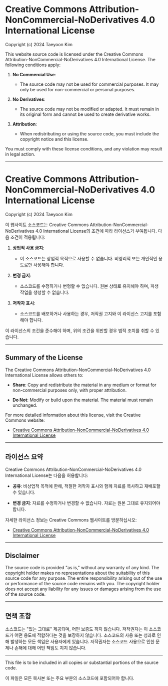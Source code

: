 # Creative Commons Attribution-NonCommercial-NoDerivatives 4.0 International License

Copyright (c) 2024 Taeyoon Kim

This website source code is licensed under the Creative Commons Attribution-NonCommercial-NoDerivatives 4.0 International License. The following conditions apply:

1. **No Commercial Use**:
    - The source code may not be used for commercial purposes. It may only be used for non-commercial or personal purposes.

2. **No Derivatives**:
    - The source code may not be modified or adapted. It must remain in its original form and cannot be used to create derivative works.

3. **Attribution**:
    - When redistributing or using the source code, you must include the copyright notice and this license.

You must comply with these license conditions, and any violation may result in legal action.

---

# Creative Commons Attribution-NonCommercial-NoDerivatives 4.0 International License

Copyright (c) 2024 Taeyoon Kim

이 웹사이트 소스코드는 Creative Commons Attribution-NonCommercial-NoDerivatives 4.0 International License의 조건에 따라 라이선스가 부여됩니다. 다음 조건이 적용됩니다:

1. **상업적 사용 금지**:
    - 이 소스코드는 상업적 목적으로 사용할 수 없습니다. 비영리적 또는 개인적인 용도로만 사용해야 합니다.

2. **변경 금지**:
    - 소스코드를 수정하거나 변형할 수 없습니다. 원본 상태로 유지해야 하며, 파생 작업을 생성할 수 없습니다.

3. **저작자 표시**:
    - 소스코드를 배포하거나 사용하는 경우, 저작권 고지와 이 라이선스 고지를 포함해야 합니다.

이 라이선스의 조건을 준수해야 하며, 위의 조건을 위반할 경우 법적 조치를 취할 수 있습니다.

---

## Summary of the License

The Creative Commons Attribution-NonCommercial-NoDerivatives 4.0 International License allows others to:

- **Share**: Copy and redistribute the material in any medium or format for non-commercial purposes only, with proper attribution.

- **Do Not**: Modify or build upon the material. The material must remain unchanged.

For more detailed information about this license, visit the Creative Commons website:

- [Creative Commons Attribution-NonCommercial-NoDerivatives 4.0 International License](https://creativecommons.org/licenses/by-nc-nd/4.0/)

---

## 라이선스 요약

Creative Commons Attribution-NonCommercial-NoDerivatives 4.0 International License는 다음을 허용합니다:

- **공유**: 비상업적 목적에 한해, 적절한 저작자 표시와 함께 자료를 복사하고 재배포할 수 있습니다.

- **변경 금지**: 자료를 수정하거나 변경할 수 없습니다. 자료는 원본 그대로 유지되어야 합니다.

자세한 라이선스 정보는 Creative Commons 웹사이트를 방문하십시오:

- [Creative Commons Attribution-NonCommercial-NoDerivatives 4.0 International License](https://creativecommons.org/licenses/by-nc-nd/4.0/)

---

## Disclaimer

The source code is provided "as is," without any warranty of any kind. The copyright holder makes no representations about the suitability of this source code for any purpose. The entire responsibility arising out of the use or performance of the source code remains with you. The copyright holder does not accept any liability for any issues or damages arising from the use of the source code.

---

## 면책 조항

소스코드는 "있는 그대로" 제공되며, 어떤 보증도 하지 않습니다. 저작권자는 이 소스코드가 어떤 용도에 적합하다는 것을 보장하지 않습니다. 소스코드의 사용 또는 성과로 인해 발생하는 모든 책임은 사용자에게 있습니다. 저작권자는 소스코드 사용으로 인한 문제나 손해에 대해 어떤 책임도 지지 않습니다.

---

This file is to be included in all copies or substantial portions of the source code.

이 파일은 모든 복사본 또는 주요 부분의 소스코드에 포함되어야 합니다.